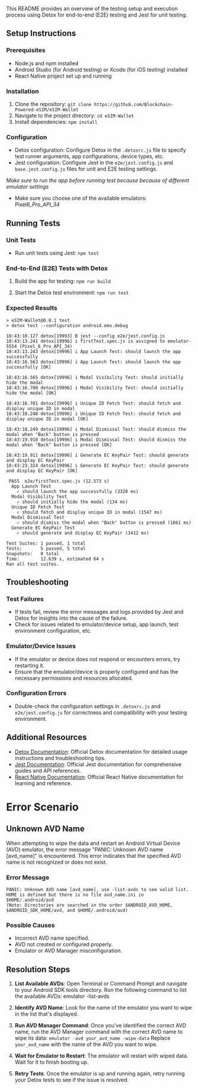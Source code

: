 This README provides an overview of the testing setup and execution process using Detox for end-to-end (E2E) testing and Jest for unit testing.

## Setup Instructions

### Prerequisites

- Node.js and npm installed
- Android Studio (for Android testing) or Xcode (for iOS testing) installed
- React Native project set up and running

### Installation

1. Clone the repository: `git clone https://github.com/Blockchain-Powered-eSIM/eSIM-Wallet`
2. Navigate to the project directory: `cd eSIM-Wallet`
3. Install dependencies: `npm install`

### Configuration

- Detox configuration: Configure Detox in the `.detoxrc.js` file to specify test runner arguments, app configurations, device types, etc.
- Jest configuration: Configure Jest in the `e2e/jest.config.js` and `base.jest.config.js` files for unit and E2E testing settings.

_Make sure to run the app before running test because because of different emulator settings_

- Make sure you choose one of the available emulators: Pixel*6_Pro_API_34*

## Running Tests

### Unit Tests

- Run unit tests using Jest:
  `npm test`

### End-to-End (E2E) Tests with Detox

1. Build the app for testing:
   `npm run build`

2. Start the Detox test environment:
   `npm run test`

### Expected Results

```
> eSIM-Wallet@0.0.1 test
> detox test --configuration android.emu.debug

18:43:10.127 detox[19993] B jest --config e2e/jest.config.js
18:43:13.241 detox[19996] i firstTest.spec.js is assigned to emulator-5554 (Pixel_6_Pro_API_34)
18:43:13.243 detox[19996] i App Launch Test: should launch the app successfully
18:43:16.563 detox[19996] i App Launch Test: should launch the app successfully [OK]

18:43:16.565 detox[19996] i Modal Visibility Test: should initially hide the modal
18:43:16.700 detox[19996] i Modal Visibility Test: should initially hide the modal [OK]

18:43:16.701 detox[19996] i Unique ID Fetch Test: should fetch and display unique ID in modal
18:43:18.248 detox[19996] i Unique ID Fetch Test: should fetch and display unique ID in modal [OK]

18:43:18.249 detox[19996] i Modal Dismissal Test: should dismiss the modal when "Back" button is pressed
18:43:19.910 detox[19996] i Modal Dismissal Test: should dismiss the modal when "Back" button is pressed [OK]

18:43:19.911 detox[19996] i Generate EC KeyPair Test: should generate and display EC KeyPair
18:43:23.324 detox[19996] i Generate EC KeyPair Test: should generate and display EC KeyPair [OK]

 PASS  e2e/firstTest.spec.js (12.573 s)
  App Launch Test
    ✓ should launch the app successfully (3320 ms)
  Modal Visibility Test
    ✓ should initially hide the modal (134 ms)
  Unique ID Fetch Test
    ✓ should fetch and display unique ID in modal (1547 ms)
  Modal Dismissal Test
    ✓ should dismiss the modal when "Back" button is pressed (1661 ms)
  Generate EC KeyPair Test
    ✓ should generate and display EC KeyPair (3412 ms)

Test Suites: 1 passed, 1 total
Tests:       5 passed, 5 total
Snapshots:   0 total
Time:        12.639 s, estimated 64 s
Ran all test suites.

```

## Troubleshooting

### Test Failures

- If tests fail, review the error messages and logs provided by Jest and Detox for insights into the cause of the failure.
- Check for issues related to emulator/device setup, app launch, test environment configuration, etc.

### Emulator/Device Issues

- If the emulator or device does not respond or encounters errors, try restarting it.
- Ensure that the emulator/device is properly configured and has the necessary permissions and resources allocated.

### Configuration Errors

- Double-check the configuration settings in `.detoxrc.js` and `e2e/jest.config.js` for correctness and compatibility with your testing environment.

## Additional Resources

- [Detox Documentation](https://github.com/wix/Detox/blob/master/docs/README.md): Official Detox documentation for detailed usage instructions and troubleshooting tips.
- [Jest Documentation](https://jestjs.io/docs/getting-started): Official Jest documentation for comprehensive guides and API references.
- [React Native Documentation](https://reactnative.dev/docs/getting-started): Official React Native documentation for learning and reference.

# Error Scenario

## Unknown AVD Name

When attempting to wipe the data and restart an Android Virtual Device (AVD) emulator, the error message "PANIC: Unknown AVD name [avd_name]" is encountered. This error indicates that the specified AVD name is not recognized or does not exist.

### Error Message

```
PANIC: Unknown AVD name [avd_name], use -list-avds to see valid list.
HOME is defined but there is no file avd_name.ini in $HOME/.android/avd
(Note: Directories are searched in the order $ANDROID_AVD_HOME, $ANDROID_SDK_HOME/avd, and $HOME/.android/avd)
```

### Possible Causes

- Incorrect AVD name specified.
- AVD not created or configured properly.
- Emulator or AVD Manager misconfiguration.

## Resolution Steps

1. **List Available AVDs**: Open Terminal or Command Prompt and navigate to your Android SDK tools directory. Run the following command to list the available AVDs:
   emulator -list-avds

2. **Identify AVD Name**: Look for the name of the emulator you want to wipe in the list that's displayed.

3. **Run AVD Manager Command**: Once you've identified the correct AVD name, run the AVD Manager command with the correct AVD name to wipe its data:
   `emulator -avd your_avd_name -wipe-data`
   Replace `your_avd_name` with the name of the AVD you want to wipe.

4. **Wait for Emulator to Restart**: The emulator will restart with wiped data. Wait for it to finish booting up.

5. **Retry Tests**: Once the emulator is up and running again, retry running your Detox tests to see if the issue is resolved.
